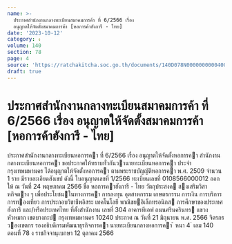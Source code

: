 ```yaml
---
name: >-
  ประกาศสำนักงานกลางทะเบียนสมาคมการค้า ที่ 6/2566 เรื่อง
  อนุญาตให้จัดตั้งสมาคมการค้า [หอการค้าฮังการี - ไทย]
date: '2023-10-12'
category: ง
volume: 140
section: 78
page: 4
source: 'https://ratchakitcha.soc.go.th/documents/140D078N0000000000400.pdf'
draft: true
---
```


# ประกาศสำนักงานกลางทะเบียนสมาคมการค้า ที่ 6/2566 เรื่อง อนุญาตให้จัดตั้งสมาคมการค้า [หอการค้าฮังการี - ไทย]

ประกาศสํานักงานกลางทะเบียนหอการคา ที่ 6/2566 เรื่อง อนุญาตให้จัดตั้งหอการคา สํานักงานกลางทะเบียนหอการคา ขอประกาศให้ทราบทั่วกันวานายทะเบียนหอการคา ประจํากรุงเทพมหานคร ได้อนุญาตให้จัดตั้งหอการคา ตามพระราชบัญญัติหอการคา พ.ศ. 2509 จํานวน 1 ราย มีรายละเอียดสังเขป ดังนี้ ใบอนุญาตเลขที่ 1/2566 ทะเบียนเลขที่ 0108566000012 ออกให้ ณ วันที่ 24 พฤษภาคม 2566 ชื่อ หอการคาฮังการี - ไทย วัตถุประสงค สงเสริมวิสาหกิจตาง ๆ เพื่อประโยชนในทางการคา การลงทุน อุตสาหกรรม เกษตรกรรม การเงิน การบริการ การทองเที่ยว การประกอบวิชาชีพอิสระ เทคโนโลยี พาณิชยอิเล็กทรอนิกส การศึกษาของประเทศฮังการี และ/หรือประเทศไทย ที่ตั้งสํานักงาน เลขที่ 304 อาคารทีเอฟ ถนนศรีนครินทร แขวงหัวหมาก เขตบางกะป กรุงเทพมหานคร 10240 ประกาศ ณ วันที่ 21 มิถุนายน พ.ศ. 2566 จิตรกร วองเขตกร รองอธิบดีกรมพัฒนาธุรกิจการคา นายทะเบียนกลางหอการคา ้ หนา 4 ่ เลม 140 ตอนที่ 78 ง ราชกิจจานุเบกษา 12 ตุลาคม 2566
